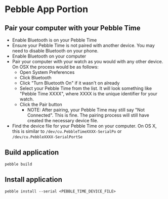 # Pebble App Portion

## Pair your computer with your Pebble Time
* Enable Bluetooth is on your Pebble Time
* Ensure your Pebble Time is not paired with another device. You may need to disable Bluetooth on your phone.
* Enable Bluetooth on your computer
* Pair your computer with your watch as you would with any other device. On OSX the process would be as follows:
    * Open System Preferences
    * Click Bluetooth
    * Click "Turn Bluetooth On" if it wasn't on already
    * Select your Pebble Time from the list. It will look something like "Pebble Time XXXX", where XXXX is the unique identifier for your watch.
    * Click the Pair button
        * NOTE: After pairing, your Pebble Time may still say "Not Connected". This is fine. The pairing process will still have created the necessary device file.
* Find the device file for your Pebble Time on your computer. On OS X, this is similar to `/dev/cu.PebbleTimeXXXX-SerialPo` or `/dev/cu.PebbleXXXX-SerialPortSe`

## Build application
```
pebble build
```

## Install application
```
pebble install --serial <PEBBLE_TIME_DEVICE_FILE>
```
